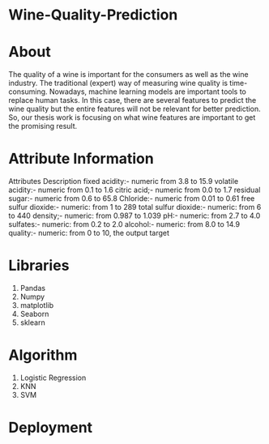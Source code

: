 # Wine-Quality-Prediction

# About
The quality of a wine is important for the consumers as well as the wine industry. The traditional (expert) way of measuring wine quality is time-consuming. Nowadays, machine learning models are important tools to replace human tasks. In this case, there are several features to predict the wine quality but the entire features will not be relevant for better prediction. So, our thesis work is focusing on what wine features are important to get the promising result. 

# Attribute Information
Attributes	Description
fixed acidity:- numeric from 3.8 to 15.9
volatile acidity:- numeric from 0.1 to 1.6
citric acid;- numeric from 0.0 to 1.7
residual sugar:- numeric from 0.6 to 65.8
Chloride:- numeric from 0.01 to 0.61
free sulfur dioxide:- numeric: from 1 to 289
total sulfur dioxide:- numeric: from 6 to 440
density;- numeric: from 0.987 to 1.039
pH:- numeric: from 2.7 to 4.0
sulfates:- numeric: from 0.2 to 2.0
alcohol:- numeric: from 8.0 to 14.9
quality:- numeric: from 0 to 10, the output target

# Libraries
1) Pandas
2) Numpy
3) matplotlib
4) Seaborn
5) sklearn

# Algorithm
1) Logistic Regression
2) KNN
3) SVM

# Deployment
